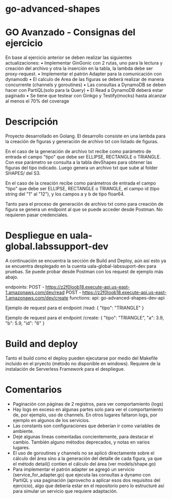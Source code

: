 # go-advanced-shapes

# GO Avanzado - Consignas del ejercicio
En base al ejercicio anterior se deben realizar las siguientes actualizaciones:
•	Implementar GinGonic con 2 rutas, uno para la lectura y creación del archivo y otra la inserción en la tabla, la lambda debe ser proxy-request. 
•	Implementar el patrón Adapter para la comunicación con dynamodb
•	El calculo de Area de las figuras se deberá realizar de manera concurrente (channels y goroutines)
•	Las consultas a DynamoDB se deben hacer con PartiQL(solo para la Query)
•	El Read a DynamoDB deberá estar paginado
•	Se tiene que testear con Ginkgo y Testify(mocks) hasta alcanzar al menos el 70% del coverage


# Descripción
Proyecto desarrollado en Golang. El desarrollo consiste en una lambda para la creación de figuras y generación de archivo txt con listado de figuras.

En el caso de la generación de archivo txt recibe como parámetro de entrada el campo "tipo" que debe ser ELLIPSE, RECTANGLE o TRIANGLE. Con ese parámetro se consulta a la tabla devShapes para obtener las figuras del tipo indicado. Luego genera un archivo txt que sube al folder SHAPES/ del S3.

En el caso de la creación recibe como parámetros de entrada el campo "tipo" que debe ser ELLIPSE, RECTANGLE o TRIANGLE, el campo id (tipo string del "1" al "12"), y los campos a y b de tipo floar64.

Tanto para el proceso de generación de archivo txt como para creación de figura se genera un endpoint al que se puede acceder desde Postman. No requieren pasar credenciales.

# Despliegue en uala-global.labssupport-dev
A continuación se encuentra la sección de Build and Deploy, aún así esto ya se encuentra desplegado en la cuenta uala-global-labssuport-dev para pruebas. Se puede probar desde Postman con los request de ejemplo más abajo.

endpoints:
  POST - https://z2f0loob18.execute-api.us-east-1.amazonaws.com/dev/read
  POST - https://z2f0loob18.execute-api.us-east-1.amazonaws.com/dev/create
functions:
  api: go-advanced-shapes-dev-api


Ejemplo de request para el endpoint /read:
{
  "tipo": "TRIANGLE"
}

Ejemplo de request para el endpoint /create:
{
  "tipo": "TRIANGLE",
  "a": 3.9,
  "b": 5.9,
  "id": "6"
}


# Build and deploy
Tanto el build como el deploy pueden ejecutarse por medio del Makefile incluido en el pryecto (método no disponible en windows). Requiere de la instalación de Serverless Framework para el despliegue. 


# Comentarios
 - Paginación con páginas de 2 registros, para ver comportamiento (logs)
 - Hay logs en exceso en algunas partes solo para ver el comportamiento de, por ejemplo, uso de channels. En otros lugares faltaron logs, por ejemplo en algunos de los servicios.
 - Las constants son configuraciones que deberían ir como variables de ambiente.
 - Dejé algunas lineas comentadas concientemente, para destacar el cambio. También alguno métodos deprecados, y notas en varios lugares.
 - El uso de goroutines y channels no se aplicó directamente sobre el cálculo del área sino a la generación del detalle de cada figura, ya que el método detail() contien el cálculo del área (ver models/shape.go)
 - Para implementar el patrón adapter se agregó un servicio (service_for_adapter.go) que ejecuta las consultas a dynamo con PartiQL y usa paginación (aprovecho a aplicar esos dos requisitos del ejercicio), algo que debería estar en el repositorio pero lo estructuré así para simular un servicio que requiere adaptación.
